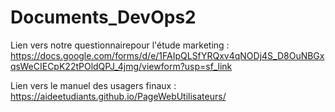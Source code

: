 # Documents_DevOps2

Lien vers notre questionnairepour l'étude marketing : https://docs.google.com/forms/d/e/1FAIpQLSfYRQxv4qNODj4S_D8OuNBGxqsWeCIECpK22tPOldQPJ_4jmg/viewform?usp=sf_link


Lien vers le manuel des usagers finaux : https://aideetudiants.github.io/PageWebUtilisateurs/
